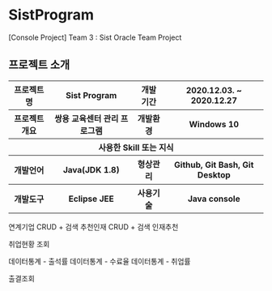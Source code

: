 # SistProgram
 [Console Project] Team 3 : Sist Oracle Team Project

## 프로젝트 소개

<table>
    <tr>
        <th>프로젝트명</th>
        <th>Sist Program</th>
        <th>개발 기간</th>
        <th>2020.12.03. ~ 2020.12.27</th>
    </tr>
    <tr>
        <th>프로젝트 개요</th>
        <th>쌍용 교육센터 관리 프로그램</th>
        <th>개발환경</th>
        <th>Windows 10</th>
    </tr>
    <tr>
        <th colspan="4">사용한 Skill 또는 지식</th>
    </tr>  
    <tr>
        <th>개발언어</th>
        <th>Java(JDK 1.8)</th>
        <th>형상관리</th>
        <th>Github, Git Bash, Git Desktop</th>
    </tr>
    <tr>
        <th>개발도구</th>
        <th>Eclipse JEE</th>
        <th>사용기술</th>
        <th>Java console</th>
    </tr>
</table>


연계기업 CRUD + 검색
추천인재 CRUD + 검색
인재추천

취업현황 조회

데이터통계 - 출석률
데이터통계 - 수료율
데이터통계 - 취업률

출결조회


